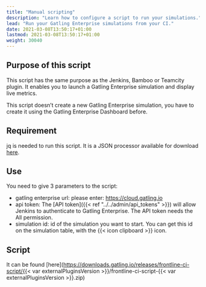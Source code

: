 ```yaml
---
title: "Manual scripting"
description: "Learn how to configure a script to run your simulations."
lead: "Run your Gatling Enterprise simulations from your CI."
date: 2021-03-08T13:50:17+01:00
lastmod: 2021-03-08T13:50:17+01:00
weight: 30040
---
```


## Purpose of this script

This script has the same purpose as the Jenkins, Bamboo or Teamcity plugin. It enables you to launch a Gatling Enterprise simulation and display live metrics.

This script doesn’t create a new Gatling Enterprise simulation, you have to create it using the Gatling Enterprise Dashboard before.

## Requirement

jq is needed to run this script. It is a JSON processor available for download [here](https://stedolan.github.io/jq/download/).

## Use

You need to give 3 parameters to the script:

- gatling enterprise url: please enter: https://cloud.gatling.io
- api token: The [API token]({{< ref "../../admin/api_tokens" >}}) will allow Jenkins to authenticate to Gatling Enterprise. The API token needs the All permission.
- simulation id: id of the simulation you want to start. You can get this id on the simulation table, with the {{< icon clipboard >}} icon.

## Script

It can be found [here](https://downloads.gatling.io/releases/frontline-ci-script/{{< var externalPluginsVersion >}}/frontline-ci-script-{{< var externalPluginsVersion >}}.zip)
